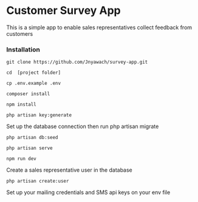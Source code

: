 # Customer Survey App

This is a simple app to enable sales representatives collect
feedback from customers

### Installation
 ```
 git clone https://github.com/Jnyawach/survey-app.git
 
 ```
```
cd  [project folder]
```
```
cp .env.example .env
```
```
composer install
```
```
npm install
```
```
php artisan key:generate
```
Set up the database connection then run php artisan migrate
```
php artisan db:seed
```
```
php artisan serve
```
```
npm run dev
```
Create a sales representative user in the database

```
php artisan create:user
```

Set up your mailing credentials and SMS api keys
on your env file

